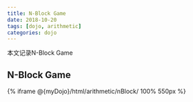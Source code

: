 ```yaml
---
title: N-Block Game
date: 2018-10-20
tags: [dojo, arithmetic]
categories: dojo
---
```

本文记录N-Block Game
<!--more-->

## N-Block Game

{% iframe @{myDojo}/html/arithmetic/nBlock/ 100% 550px %}
